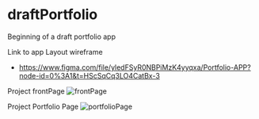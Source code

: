 # draftPortfolio
Beginning of a draft portfolio app

Link to app Layout wireframe
- https://www.figma.com/file/yledFSyR0NBPiMzK4yyqxa/Portfolio-APP?node-id=0%3A1&t=HScSqCq3LO4CatBx-3


Project frontPage
![frontPage](https://user-images.githubusercontent.com/72698786/205440429-e66dc06f-2a62-471e-aab9-845da54e1c97.png)



Project Portfolio Page
![portfolioPage](https://user-images.githubusercontent.com/72698786/205440446-5abe83be-10a6-4fc0-ae31-5b16cd6ea611.png)


